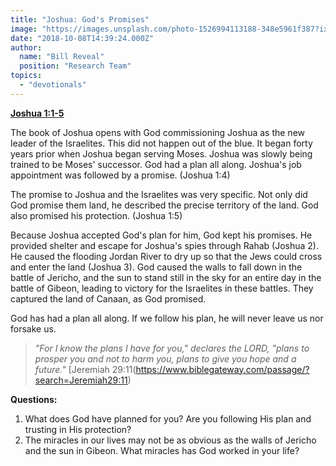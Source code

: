 ```yaml
---
title: "Joshua: God's Promises"
image: "https://images.unsplash.com/photo-1526994113188-348e5961f387?ixlib=rb-0.3.5&q=85&fm=jpg&crop=entropy&cs=srgb&ixid=eyJhcHBfaWQiOjk2NjF9&s=70452bd352648f360f44a6c8c5f91185"
date: "2018-10-08T14:39:24.000Z"
author:
  name: "Bill Reveal"
  position: "Research Team"
topics:
  - "devotionals"
---
```

**[Joshua 1:1-5](https://www.biblegateway.com/passage/?search=Joshua1:1-5)**

The book of Joshua opens with God commissioning Joshua as the new leader of the Israelites. This did not happen out of the blue. It began forty years prior when Joshua began serving Moses. Joshua was slowly being trained to be Moses' successor. God had a plan all along. Joshua's job appointment was followed by a promise. (Joshua 1:4)

The promise to Joshua and the Israelites was very specific. Not only did God promise them land, he described the precise territory of the land. God also promised his protection. (Joshua 1:5)

Because Joshua accepted God's plan for him, God kept his promises. He provided
shelter and escape for Joshua's spies through Rahab (Joshua 2). He caused the
flooding Jordan River to dry up so that the Jews could cross and enter the land (Joshua 3). God caused the walls to fall down in the battle of Jericho, and the sun to stand still in the sky for an entire day in the battle of Gibeon, leading to victory for the Israelites in these battles. They captured the land of Canaan, as God promised.

God has had a plan all along. If we follow his plan, he will never leave us nor forsake
us.
>  _"For I know the plans I have for you," declares the LORD, "plans to prosper you and not to harm you, plans to give you hope and a future."_ [Jeremiah 29:11(https://www.biblegateway.com/passage/?search=Jeremiah29:11)

**Questions:**
1. What does God have planned for you? Are you following His plan and trusting in
His protection?
2. The miracles in our lives may not be as obvious as the walls of Jericho and the
sun in Gibeon. What miracles has God worked in your life?